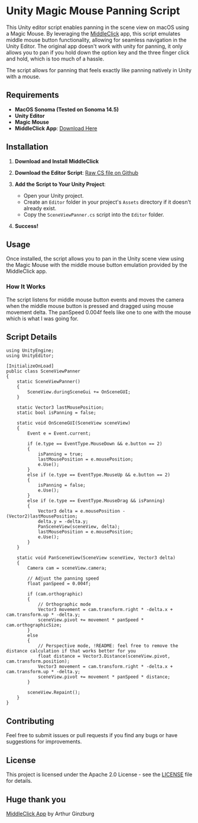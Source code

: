 # Unity Magic Mouse Panning Script

This Unity editor script enables panning in the scene view on macOS using a Magic Mouse. By leveraging the [MiddleClick](https://github.com/artginzburg/MiddleClick-Sonoma) app, this script emulates middle mouse button functionality, allowing for seamless navigation in the Unity Editor. The original app doesn't work with unity for panning, it only allows you to pan if you hold down the option key and the three finger click and hold, which is too much of a hassle.

The script allows for panning that feels exactly like panning natively in Unity with a mouse.

## Requirements

- **MacOS Sonoma (Tested on Sonoma 14.5)**
- **Unity Editor**
- **Magic Mouse**
- **MiddleClick App**: [Download Here](https://github.com/artginzburg/MiddleClick-Sonoma/releases/tag/2.7)

## Installation

1. **Download and Install MiddleClick**

2. **Download the Editor Script**: [Raw CS file on Github](https://raw.githubusercontent.com/danieltsoftware/UnityPanningMagicMouse/main/SceneViewPanner.cs)

3. **Add the Script to Your Unity Project**:
   - Open your Unity project.
   - Create an `Editor` folder in your project's `Assets` directory if it doesn't already exist.
   - Copy the `SceneViewPanner.cs` script into the `Editor` folder.

4. **Success!**

## Usage

Once installed, the script allows you to pan in the Unity scene view using the Magic Mouse with the middle mouse button emulation provided by the MiddleClick app.

### How It Works

The script listens for middle mouse button events and moves the camera when the middle mouse button is pressed and dragged using mouse movement delta. The panSpeed 0.004f feels like one to one with the mouse which is what I was going for.

## Script Details

```
using UnityEngine;
using UnityEditor;

[InitializeOnLoad]
public class SceneViewPanner
{
    static SceneViewPanner()
    {
        SceneView.duringSceneGui += OnSceneGUI;
    }

    static Vector3 lastMousePosition;
    static bool isPanning = false;

    static void OnSceneGUI(SceneView sceneView)
    {
        Event e = Event.current;

        if (e.type == EventType.MouseDown && e.button == 2)
        {
            isPanning = true;
            lastMousePosition = e.mousePosition;
            e.Use();
        }
        else if (e.type == EventType.MouseUp && e.button == 2)
        {
            isPanning = false;
            e.Use();
        }
        else if (e.type == EventType.MouseDrag && isPanning)
        {
            Vector3 delta = e.mousePosition - (Vector2)lastMousePosition;
            delta.y = -delta.y;
            PanSceneView(sceneView, delta);
            lastMousePosition = e.mousePosition;
            e.Use();
        }
    }

    static void PanSceneView(SceneView sceneView, Vector3 delta)
    {
        Camera cam = sceneView.camera;
        
        // Adjust the panning speed
        float panSpeed = 0.004f;

        if (cam.orthographic)
        {
            // Orthographic mode
            Vector3 movement = cam.transform.right * -delta.x + cam.transform.up * -delta.y;
            sceneView.pivot += movement * panSpeed * cam.orthographicSize;
        }
        else
        {
            // Perspective mode, !README: feel free to remove the distance calculation if that works better for you
            float distance = Vector3.Distance(sceneView.pivot, cam.transform.position);
            Vector3 movement = cam.transform.right * -delta.x + cam.transform.up * -delta.y;
            sceneView.pivot += movement * panSpeed * distance;
        }

        sceneView.Repaint();
    }
}
```

## Contributing

Feel free to submit issues or pull requests if you find any bugs or have suggestions for improvements.

## License

This project is licensed under the Apache 2.0 License - see the [LICENSE](LICENSE) file for details.

## Huge thank you

[MiddleClick App](https://github.com/artginzburg/MiddleClick-Sonoma) by Arthur Ginzburg
